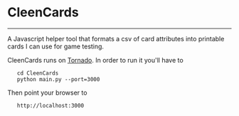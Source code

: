 CleenCards
==========
<hr>

A Javascript helper tool that formats a csv of card attributes into printable cards I can use for game testing.

CleenCards runs on [Tornado](http://www.tornadoweb.org/). In order to run it you'll have to

       cd CleenCards
       python main.py --port=3000

Then point your browser to 

       http://localhost:3000